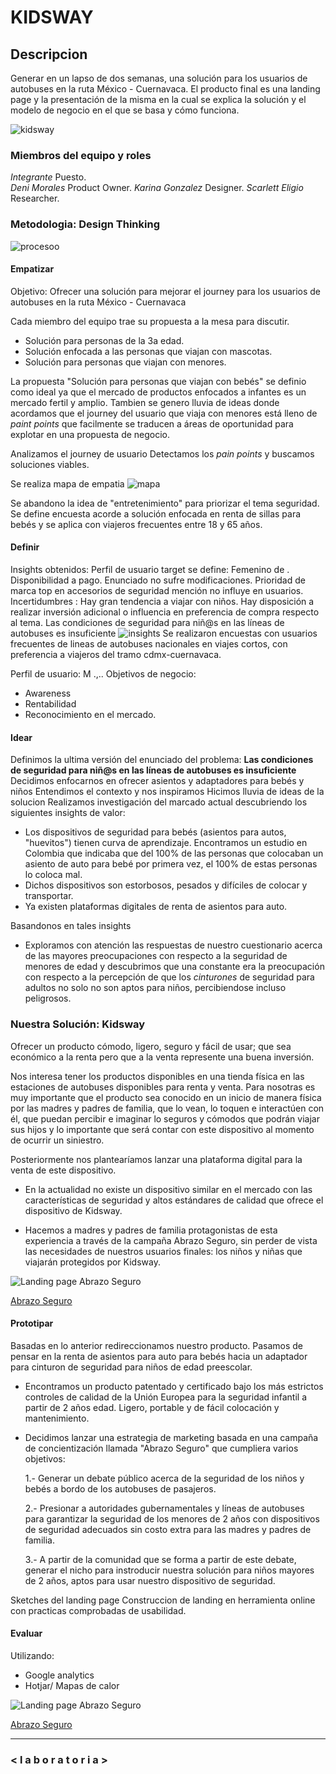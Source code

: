 # KIDSWAY

## Descripcion

Generar en un lapso de dos semanas, una solución para los usuarios de autobuses en la ruta México - Cuernavaca.
El producto final es una landing page y la presentación de la misma en la cual se explica la solución y el modelo de negocio en el que se basa y cómo funciona.

![kidsway](https://user-images.githubusercontent.com/32875483/38586916-4634840e-3ce5-11e8-8120-97162cc2a74a.png)

### Miembros del equipo y roles
*Integrante* Puesto.       
*Deni Morales* Product Owner. 
*Karina Gonzalez*  Designer. 
*Scarlett Eligio*  Researcher.    

### Metodologia: Design Thinking

![procesoo](https://user-images.githubusercontent.com/32875483/38648810-cb27b004-3db8-11e8-9a97-4366067b2b43.png)


#### Empatizar 

Objetivo: Ofrecer una solución para mejorar el journey para los usuarios de autobuses en la ruta México - Cuernavaca

Cada miembro del equipo trae su propuesta a la mesa para discutir.

* Solución para personas de la 3a edad.
* Solución enfocada a las personas que viajan con mascotas.
* Solución para personas que viajan con menores.

La propuesta "Solución para personas que viajan con bebés" se definio como ideal ya que el mercado de productos enfocados a infantes es un mercado fertil y amplio.
Tambien se genero lluvia de ideas donde acordamos que el journey del usuario que viaja con menores está lleno de *paint points* que facilmente se traducen a áreas de oportunidad para explotar en una propuesta de negocio.

Analizamos el journey de usuario 
Detectamos los *pain points* y buscamos soluciones viables. 

Se realiza mapa de empatia
![mapa](https://user-images.githubusercontent.com/32875483/38648924-6e1b4636-3db9-11e8-9b34-297c1cbc9223.png)

Se abandono la idea de "entretenimiento" para priorizar el tema seguridad.
Se define encuesta acorde a solución enfocada en renta de sillas para bebés y se aplica con viajeros frecuentes entre 18 y 65 años.




#### Definir 

Insights obtenidos: 
Perfil de usuario target se define: Femenino de .
Disponibilidad a pago.
Enunciado no sufre modificaciones.
Prioridad de marca top en accesorios de seguridad mención no influye en usuarios.
Incertidumbres : Hay gran tendencia a viajar con niños. Hay disposición a realizar inversión adicional o influencia en preferencia de compra respecto al tema.
Las condiciones de seguridad para niñ@s en las líneas de autobuses es insuficiente
![insights](https://user-images.githubusercontent.com/32875483/38648979-c108652c-3db9-11e8-8863-448a1ef7cfd0.png)
Se realizaron encuestas con usuarios frecuentes de lineas de autobuses nacionales en viajes cortos, con preferencia a viajeros del tramo cdmx-cuernavaca.


Perfil de usuario:
M
.,..
Objetivos de negocio: 
* Awareness
* Rentabilidad
* Reconocimiento en el mercado.



#### Idear 
Definimos la ultima versión del enunciado del problema: **Las condiciones de seguridad para niñ@s en las líneas de autobuses es insuficiente**  
Decidimos enfocarnos en ofrecer asientos y adaptadores para bebés y niños
Entendimos el contexto y nos inspiramos
Hicimos lluvia de ideas de la solucion
Realizamos investigación del marcado actual descubriendo los siguientes insights de valor:
* Los dispositivos de seguridad para bebés (asientos para autos, "huevitos") tienen curva de aprendizaje. Encontramos un estudio en Colombia que indicaba que del 100% de las personas que colocaban un asiento de auto para bebé por primera vez, el 100% de estas personas lo coloca mal.
* Dichos dispositivos son estorbosos, pesados y difíciles de colocar y transportar.
* Ya existen plataformas digitales de renta de asientos para auto.

Basandonos en tales insights

* Exploramos con atención las respuestas de nuestro cuestionario acerca de las mayores preocupaciones con respecto a la seguridad de menores de edad y descubrimos que una constante era la preocupación con respecto a la percepción de que los *cinturones* de seguridad para adultos no solo no son aptos para niños, percibiendose incluso peligrosos.

    
### Nuestra Solución: Kidsway

Ofrecer un producto cómodo, ligero, seguro y fácil de usar; que sea económico a la renta pero que a la venta represente una buena inversión.

Nos interesa tener los productos disponibles en una tienda física en las estaciones de autobuses disponibles para renta y venta. Para nosotras es muy importante que el producto sea conocido en un inicio de manera física por las madres y padres de familia, que lo vean, lo toquen e interactúen con él, que puedan percibir e imaginar lo seguros y cómodos que podrán viajar sus hijos y lo importante que será contar con este dispositivo al momento de ocurrir un siniestro. 

Posteriormente nos plantearíamos lanzar una plataforma digital para la venta de este dispositivo.


* En la actualidad no existe un dispositivo similar en el mercado con las características de seguridad y altos estándares de calidad que ofrece el dispositivo de Kidsway.

* Hacemos a madres y padres de familia protagonistas de esta experiencia a través de la campaña Abrazo Seguro, sin perder de vista las necesidades de nuestros usuarios finales: los niños y niñas que viajarán protegidos por Kidsway.

![Landing page Abrazo Seguro](./assets/images/screencapture-abrazoseguro-pagedemo-co-2018-03-09-21_41_46)

[Abrazo Seguro](http://abrazoseguro.pagedemo.co/)





#### Prototipar 
Basadas en lo anterior redireccionamos nuestro producto. Pasamos de pensar en la renta de asientos para auto para bebés hacia un adaptador para cinturon de seguridad para niños de edad preescolar. 

* Encontramos un producto patentado y certificado bajo los más estrictos controles de calidad de la Unión Europea para la seguridad infantil a partir de 2 años edad. Ligero, portable y de fácil colocación y mantenimiento. 

* Decidimos lanzar una estrategia de marketing basada en una campaña de concientización llamada "Abrazo Seguro" que cumpliera varios objetivos:

    1.- Generar un debate público acerca de la seguridad de los niños y bebés a bordo de los autobuses de pasajeros.
    
    2.- Presionar a autoridades gubernamentales y líneas de autobuses para garantizar la seguridad de los menores de 2 años con dispositivos de seguridad adecuados sin costo extra para las madres y padres de familia.
    
    3.- A partir de la comunidad que se forma a partir de este debate, generar el nicho para instroducir nuestra solución para niños mayores de 2 años, aptos para usar nuestro dispositivo de seguridad.

Sketches del landing page
Construccion de landing en herramienta online con practicas comprobadas de usabilidad.

#### Evaluar 
Utilizando:
* Google analytics
* Hotjar/ Mapas de calor

![Landing page Abrazo Seguro](./assets/images/screencapture-abrazoseguro-pagedemo-co-2018-03-09-21_41_46)

[Abrazo Seguro](http://abrazoseguro.pagedemo.co/)


********************************************************************************


### < l a b o r a t o r i a >









